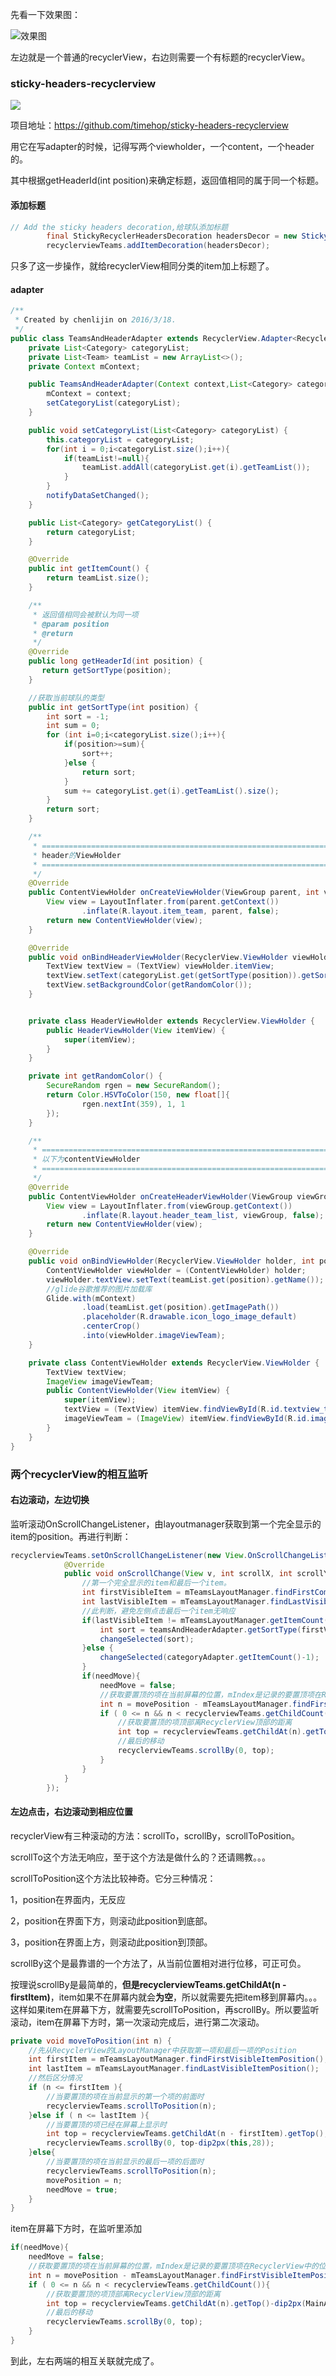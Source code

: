 
先看一下效果图：

![效果图](http://upload-images.jianshu.io/upload_images/759172-50727758fcf7853c.gif?imageMogr2/auto-orient/strip)

左边就是一个普通的recyclerView，右边则需要一个有标题的recyclerView。

### sticky-headers-recyclerview

![](https://camo.githubusercontent.com/2712b977a781964db02085035e43281773ab4ffa/687474703a2f2f692e696d6775722e636f6d2f49307a746f50772e676966)

项目地址：https://github.com/timehop/sticky-headers-recyclerview

用它在写adapter的时候，记得写两个viewholder，一个content，一个header的。

其中根据getHeaderId(int position)来确定标题，返回值相同的属于同一个标题。

#### 添加标题

```java
// Add the sticky headers decoration,给球队添加标题
        final StickyRecyclerHeadersDecoration headersDecor = new StickyRecyclerHeadersDecoration(teamsAndHeaderAdapter);
        recyclerviewTeams.addItemDecoration(headersDecor);
```

只多了这一步操作，就给recyclerView相同分类的item加上标题了。

####  adapter

```java
/**
 * Created by chenlijin on 2016/3/18.
 */
public class TeamsAndHeaderAdapter extends RecyclerView.Adapter<RecyclerView.ViewHolder> implements StickyRecyclerHeadersAdapter<RecyclerView.ViewHolder> {
    private List<Category> categoryList;
    private List<Team> teamList = new ArrayList<>();
    private Context mContext;

    public TeamsAndHeaderAdapter(Context context,List<Category> categoryList) {
        mContext = context;
        setCategoryList(categoryList);
    }

    public void setCategoryList(List<Category> categoryList) {
        this.categoryList = categoryList;
        for(int i = 0;i<categoryList.size();i++){
            if(teamList!=null){
                teamList.addAll(categoryList.get(i).getTeamList());
            }
        }
        notifyDataSetChanged();
    }

    public List<Category> getCategoryList() {
        return categoryList;
    }

    @Override
    public int getItemCount() {
        return teamList.size();
    }

    /**
     * 返回值相同会被默认为同一项
     * @param position
     * @return
     */
    @Override
    public long getHeaderId(int position) {
       return getSortType(position);
    }

    //获取当前球队的类型
    public int getSortType(int position) {
        int sort = -1;
        int sum = 0;
        for (int i=0;i<categoryList.size();i++){
            if(position>=sum){
                sort++;
            }else {
                return sort;
            }
            sum += categoryList.get(i).getTeamList().size();
        }
        return sort;
    }

    /**
     * =========================================================================
     * header的ViewHolder
     * ========================================================================
     */
    @Override
    public ContentViewHolder onCreateViewHolder(ViewGroup parent, int viewType) {
        View view = LayoutInflater.from(parent.getContext())
                .inflate(R.layout.item_team, parent, false);
        return new ContentViewHolder(view);
    }

    @Override
    public void onBindHeaderViewHolder(RecyclerView.ViewHolder viewHolder, int position) {
        TextView textView = (TextView) viewHolder.itemView;
        textView.setText(categoryList.get(getSortType(position)).getSortName());
        textView.setBackgroundColor(getRandomColor());
    }


    private class HeaderViewHolder extends RecyclerView.ViewHolder {
        public HeaderViewHolder(View itemView) {
            super(itemView);
        }
    }

    private int getRandomColor() {
        SecureRandom rgen = new SecureRandom();
        return Color.HSVToColor(150, new float[]{
                rgen.nextInt(359), 1, 1
        });
    }

    /**
     * =========================================================================
     * 以下为contentViewHolder
     * =========================================================================
     */
    @Override
    public ContentViewHolder onCreateHeaderViewHolder(ViewGroup viewGroup) {
        View view = LayoutInflater.from(viewGroup.getContext())
                .inflate(R.layout.header_team_list, viewGroup, false);
        return new ContentViewHolder(view);
    }

    @Override
    public void onBindViewHolder(RecyclerView.ViewHolder holder, int position) {
        ContentViewHolder viewHolder = (ContentViewHolder) holder;
        viewHolder.textView.setText(teamList.get(position).getName());
      	//glide谷歌推荐的图片加载库
        Glide.with(mContext)
                .load(teamList.get(position).getImagePath())
                .placeholder(R.drawable.icon_logo_image_default)
                .centerCrop()
                .into(viewHolder.imageViewTeam);
    }

    private class ContentViewHolder extends RecyclerView.ViewHolder {
        TextView textView;
        ImageView imageViewTeam;
        public ContentViewHolder(View itemView) {
            super(itemView);
            textView = (TextView) itemView.findViewById(R.id.textview_teamname);
            imageViewTeam = (ImageView) itemView.findViewById(R.id.imageview_team);
        }
    }
}
```

###  两个recyclerView的相互监听

####  右边滚动，左边切换

监听滚动OnScrollChangeListener，由layoutmanager获取到第一个完全显示的item的position。再进行判断：

```java
recyclerviewTeams.setOnScrollChangeListener(new View.OnScrollChangeListener() {
            @Override
            public void onScrollChange(View v, int scrollX, int scrollY, int oldScrollX, int oldScrollY) {
                //第一个完全显示的item和最后一个item。
                int firstVisibleItem = mTeamsLayoutManager.findFirstCompletelyVisibleItemPosition();
                int lastVisibleItem = mTeamsLayoutManager.findLastVisibleItemPosition();
                //此判断，避免左侧点击最后一个item无响应
                if(lastVisibleItem != mTeamsLayoutManager.getItemCount()-1){
                    int sort = teamsAndHeaderAdapter.getSortType(firstVisibleItem);
                    changeSelected(sort);
                }else {
                    changeSelected(categoryAdapter.getItemCount()-1);
                }
                if(needMove){
                    needMove = false;
                    //获取要置顶的项在当前屏幕的位置，mIndex是记录的要置顶项在RecyclerView中的位置
                    int n = movePosition - mTeamsLayoutManager.findFirstVisibleItemPosition();
                    if ( 0 <= n && n < recyclerviewTeams.getChildCount()){
                        //获取要置顶的项顶部离RecyclerView顶部的距离
                        int top = recyclerviewTeams.getChildAt(n).getTop()-dip2px(MainActivity.this,28);
                        //最后的移动
                        recyclerviewTeams.scrollBy(0, top);
                    }
                }
            }
        });
```

#### 左边点击，右边滚动到相应位置

recyclerView有三种滚动的方法：scrollTo，scrollBy，scrollToPosition。

scrollTo这个方法无响应，至于这个方法是做什么的？还请赐教。。。

scrollToPosition这个方法比较神奇。它分三种情况：

1，position在界面内，无反应

2，position在界面下方，则滚动此position到底部。

3，position在界面上方，则滚动此position到顶部。

scrollBy这个是最靠谱的一个方法了，从当前位置相对进行位移，可正可负。

按理说scrollBy是最简单的，**但是recyclerviewTeams.getChildAt(n - firstItem)**，item如果不在屏幕内就会**为空**，所以就需要先把item移到屏幕内。。。这样如果item在屏幕下方，就需要先scrollToPosition，再scrollBy。所以要监听滚动，item在屏幕下方时，第一次滚动完成后，进行第二次滚动。
```java
private void moveToPosition(int n) {
    //先从RecyclerView的LayoutManager中获取第一项和最后一项的Position
    int firstItem = mTeamsLayoutManager.findFirstVisibleItemPosition();
    int lastItem = mTeamsLayoutManager.findLastVisibleItemPosition();
    //然后区分情况
    if (n <= firstItem ){
        //当要置顶的项在当前显示的第一个项的前面时
        recyclerviewTeams.scrollToPosition(n);
    }else if ( n <= lastItem ){
        //当要置顶的项已经在屏幕上显示时
        int top = recyclerviewTeams.getChildAt(n - firstItem).getTop();
        recyclerviewTeams.scrollBy(0, top-dip2px(this,28));
    }else{
        //当要置顶的项在当前显示的最后一项的后面时
        recyclerviewTeams.scrollToPosition(n);
        movePosition = n;
        needMove = true;
    }
}
```

item在屏幕下方时，在监听里添加

```java
if(needMove){
    needMove = false;
    //获取要置顶的项在当前屏幕的位置，mIndex是记录的要置顶项在RecyclerView中的位置
    int n = movePosition - mTeamsLayoutManager.findFirstVisibleItemPosition();
    if ( 0 <= n && n < recyclerviewTeams.getChildCount()){
        //获取要置顶的项顶部离RecyclerView顶部的距离
        int top = recyclerviewTeams.getChildAt(n).getTop()-dip2px(MainActivity.this,28);
        //最后的移动
        recyclerviewTeams.scrollBy(0, top);
    }
}
```

到此，左右两端的相互关联就完成了。